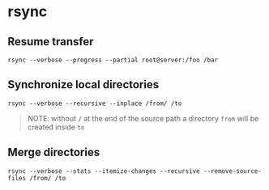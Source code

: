 # rsync

## Resume transfer

`rsync --verbose --progress --partial root@server:/foo /bar`

## Synchronize local directories

`rsync --verbose --recursive --inplace /from/ /to`

> NOTE: without `/` at the end of the source path a directory `from` will be created inside `to`

## Merge directories

`rsync --verbose --stats --itemize-changes --recursive --remove-source-files /from/ /to`
